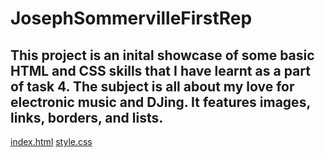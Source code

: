 # JosephSommervilleFirstRep

## This project is an inital showcase of some basic HTML and CSS skills that I have learnt as a part of task 4. The subject is all about my love for electronic music and DJing. It features images, links, borders, and lists.





[index.html](https://github.com/user-attachments/files/22519414/index.html)
[style.css](https://github.com/user-attachments/files/22519416/style.css)

